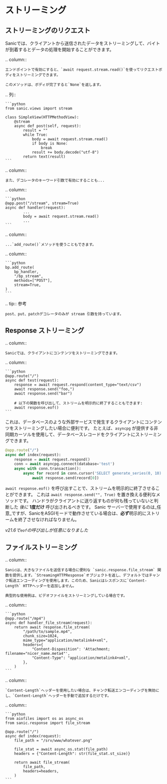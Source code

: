 # ストリーミング

## ストリーミングのリクエスト

Sanicでは、クライアントから送信されたデータをストリーミングして、バイトが到着するとデータの処理を開始することができます。

.. column::

```
エンドポイントで有効にすると、`await request.stream.read()`を使ってリクエストボディをストリーミングできます。

このメソッドは、ボディが完了すると`None`を返します。
```

.. 列::

````
```python
from sanic.views import stream

class SimpleView(HTTPMethodView):
    @stream
    async def post(self, request):
        result = ""
        while True:
            body = await request.stream.read()
            if body is None:
                break
            result += body.decode("utf-8")
        return text(result)
```
````

.. column::

```
また、デコレータのキーワード引数で有効にすることも...
```

.. column::

````
```python
@app.post("/stream", stream=True)
async def handler(request):
        ...
        body = await request.stream.read()
        ...
```
````

.. column::

```
...`add_route()`メソッドを使うこともできます。
```

.. column::

````
```python
bp.add_route(
    bp_handler,
    "/bp_stream",
    methods=["POST"],
    stream=True,
)
```
````

.. tip:: 参考

```
post、put、patchデコレータのみが stream 引数を持っています。
```

## Response ストリーミング

.. column::

```
Sanicでは、クライアントにコンテンツをストリーミングできます。
```

.. column::

````
```python
@app.route("/")
async def test(request):
    response = await request.respond(content_type="text/csv")
    await response.send("foo,")
    await response.send("bar")

    # 以下の関数を呼び出して、ストリームを明示的に終了することもできます:
    await response.eof()
```
````

これは、データベースのような外部サービスで発生するクライアントにコンテンツをストリーミングしたい場合に便利です。 たとえば、`asyncpg` が提供する非同期カーソルを使用して、データベースレコードをクライアントにストリーミングできます。

```python
@app.route("/")
async def index(request):
    response = await request.respond()
    conn = await asyncpg.connect(database='test')
    async with conn.transaction():
        async for record in conn.cursor('SELECT generate_series(0, 10)'):
            await response.send(record[0])
```

`await response.eof()` を呼び出すことで、ストリームを明示的に終了させることができます。 これは `await response.send("", True)` を置き換える便利なメソッドです。 ハンドラがクライアントに送り返すものが何も残っていないと判断した _後に_ **1度だけ** 呼び出されるべきです。 Sanic サーバーで使用するのは_任意_ですが、SanicをASGIモードで動作させている場合は、**必ず**明示的にストリームを終了させなければなりません。

_v21.6で`eof`の呼び出しが任意になりました_

## ファイルストリーミング

.. column::

```
Sanicは、大きなファイルを送信する場合に便利な `sanic.response.file_stream` 関数を提供します。`StreamingHTTPResponse`オブジェクトを返し、デフォルトではチャンク転送エンコーディングを使用します。このため、Sanicはレスポンスに`Content-Length` HTTPヘッダーを追加しません。

典型的な使用例は、ビデオファイルをストリーミングしている場合です。
```

.. column::

````
```python
@app.route("/mp4")
async def handler_file_stream(request):
    return await response.file_stream(
        "/path/to/sample.mp4",
        chunk_size=1024,
        mime_type="application/metalink4+xml",
        headers={
            "Content-Disposition": 'Attachment; filename="nicer_name.meta4"',
            "Content-Type": "application/metalink4+xml",
        },
    )
```
````

.. column::

```
`Content-Length`ヘッダーを使用したい場合は、チャンク転送エンコーディングを無効にし、`Content-Length`ヘッダーを手動で追加するだけです。
```

.. column::

````
```python
from aiofiles import os as async_os
from sanic.response import file_stream

@app.route("/")
async def index(request):
    file_path = "/srv/www/whatever.png"

    file_stat = await async_os.stat(file_path)
    headers = {"Content-Length": str(file_stat.st_size)}

    return await file_stream(
        file_path,
        headers=headers,
    )
```
````
